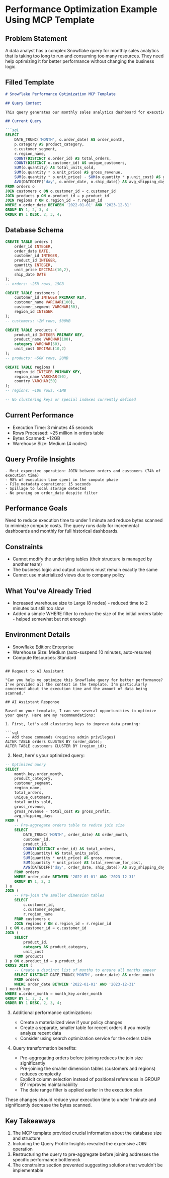 # Performance Optimization Example Using MCP Template

## Problem Statement

A data analyst has a complex Snowflake query for monthly sales analytics that is taking too long to run and consuming too many resources. They need help optimizing it for better performance without changing the business logic.

## Filled Template

```markdown
# Snowflake Performance Optimization MCP Template

## Query Context

This query generates our monthly sales analytics dashboard for executive review. It analyzes sales performance across all regions, products, and customer segments. It's critical that this runs efficiently as it's part of our month-end closing process and has a tight time window for completion.

## Current Query

```sql
SELECT 
    DATE_TRUNC('MONTH', o.order_date) AS order_month,
    p.category AS product_category,
    c.customer_segment,
    r.region_name,
    COUNT(DISTINCT o.order_id) AS total_orders,
    COUNT(DISTINCT o.customer_id) AS unique_customers,
    SUM(o.quantity) AS total_units_sold,
    SUM(o.quantity * o.unit_price) AS gross_revenue,
    SUM(o.quantity * o.unit_price) - SUM(o.quantity * p.unit_cost) AS gross_profit,
    AVG(DATEDIFF('day', o.order_date, o.ship_date)) AS avg_shipping_days
FROM orders o
JOIN customers c ON o.customer_id = c.customer_id
JOIN products p ON o.product_id = p.product_id
JOIN regions r ON c.region_id = r.region_id
WHERE o.order_date BETWEEN '2022-01-01' AND '2023-12-31'
GROUP BY 1, 2, 3, 4
ORDER BY 1 DESC, 2, 3, 4;
```

## Database Schema

```sql
CREATE TABLE orders (
    order_id INTEGER,
    order_date DATE,
    customer_id INTEGER,
    product_id INTEGER,
    quantity INTEGER,
    unit_price DECIMAL(10,2),
    ship_date DATE
);
-- orders: ~25M rows, 15GB

CREATE TABLE customers (
    customer_id INTEGER PRIMARY KEY,
    customer_name VARCHAR(100),
    customer_segment VARCHAR(50),
    region_id INTEGER
);
-- customers: ~2M rows, 500MB

CREATE TABLE products (
    product_id INTEGER PRIMARY KEY,
    product_name VARCHAR(100),
    category VARCHAR(50),
    unit_cost DECIMAL(10,2)
);
-- products: ~50K rows, 20MB

CREATE TABLE regions (
    region_id INTEGER PRIMARY KEY,
    region_name VARCHAR(50),
    country VARCHAR(50)
);
-- regions: ~100 rows, <1MB

-- No clustering keys or special indexes currently defined
```

## Current Performance

- Execution Time: 3 minutes 45 seconds
- Rows Processed: ~25 million in orders table
- Bytes Scanned: ~12GB
- Warehouse Size: Medium (4 nodes)

## Query Profile Insights

```
- Most expensive operation: JOIN between orders and customers (74% of execution time)
- 98% of execution time spent in the compute phase
- File metadata operations: 15 seconds
- Spillage to local storage detected
- No pruning on order_date despite filter
```

## Performance Goals

Need to reduce execution time to under 1 minute and reduce bytes scanned to minimize compute costs. The query runs daily for incremental dashboards and monthly for full historical dashboards.

## Constraints

- Cannot modify the underlying tables (their structure is managed by another team)
- The business logic and output columns must remain exactly the same
- Cannot use materialized views due to company policy

## What You've Already Tried

- Increased warehouse size to Large (8 nodes) - reduced time to 2 minutes but still too slow
- Added a simple WHERE filter to reduce the size of the initial orders table - helped somewhat but not enough

## Environment Details

- Snowflake Edition: Enterprise
- Warehouse Size: Medium (auto-suspend 10 minutes, auto-resume)
- Compute Resources: Standard
```

## Request to AI Assistant

"Can you help me optimize this Snowflake query for better performance? I've provided all the context in the template. I'm particularly concerned about the execution time and the amount of data being scanned."

## AI Assistant Response

Based on your template, I can see several opportunities to optimize your query. Here are my recommendations:

1. First, let's add clustering keys to improve data pruning:

```sql
-- Add these commands (requires admin privileges)
ALTER TABLE orders CLUSTER BY (order_date);
ALTER TABLE customers CLUSTER BY (region_id);
```

2. Next, here's your optimized query:

```sql
-- Optimized query
SELECT 
    month_key.order_month,
    product_category,
    customer_segment,
    region_name,
    total_orders,
    unique_customers,
    total_units_sold,
    gross_revenue,
    gross_revenue - total_cost AS gross_profit,
    avg_shipping_days
FROM (
    -- Pre-aggregate orders table to reduce join size
    SELECT 
        DATE_TRUNC('MONTH', order_date) AS order_month,
        customer_id,
        product_id,
        COUNT(DISTINCT order_id) AS total_orders,
        SUM(quantity) AS total_units_sold,
        SUM(quantity * unit_price) AS gross_revenue,
        SUM(quantity * unit_price) AS total_revenue_for_cost,
        AVG(DATEDIFF('day', order_date, ship_date)) AS avg_shipping_days
    FROM orders
    WHERE order_date BETWEEN '2022-01-01' AND '2023-12-31'
    GROUP BY 1, 2, 3
) o
JOIN (
    -- Pre-join the smaller dimension tables
    SELECT 
        c.customer_id,
        c.customer_segment,
        r.region_name
    FROM customers c
    JOIN regions r ON c.region_id = r.region_id
) c ON o.customer_id = c.customer_id
JOIN (
    SELECT
        product_id,
        category AS product_category,
        unit_cost
    FROM products
) p ON o.product_id = p.product_id
CROSS JOIN (
    -- Create a distinct list of months to ensure all months appear
    SELECT DISTINCT DATE_TRUNC('MONTH', order_date) AS order_month
    FROM orders
    WHERE order_date BETWEEN '2022-01-01' AND '2023-12-31'
) month_key
WHERE o.order_month = month_key.order_month
GROUP BY 1, 2, 3, 4
ORDER BY 1 DESC, 2, 3, 4;
```

3. Additional performance optimizations:
   - Create a materialized view if your policy changes
   - Create a separate, smaller table for recent orders if you mostly analyze recent data
   - Consider using search optimization service for the orders table

4. Query transformation benefits:
   - Pre-aggregating orders before joining reduces the join size significantly
   - Pre-joining the smaller dimension tables (customers and regions) reduces complexity
   - Explicit column selection instead of positional references in GROUP BY improves maintainability
   - The date range filter is applied earlier in the execution plan

These changes should reduce your execution time to under 1 minute and significantly decrease the bytes scanned.

## Key Takeaways

1. The MCP template provided crucial information about the database size and structure
2. Including the Query Profile Insights revealed the expensive JOIN operation
3. Restructuring the query to pre-aggregate before joining addresses the specific performance bottleneck
4. The constraints section prevented suggesting solutions that wouldn't be implementable 